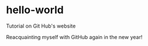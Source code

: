 # hello-world
Tutorial on Git Hub's website

Reacquainting myself with GitHub again in the new year!
